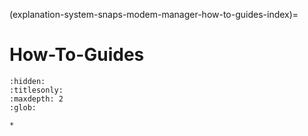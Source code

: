 (explanation-system-snaps-modem-manager-how-to-guides-index)=
# How-To-Guides

```{toctree}
:hidden:
:titlesonly:
:maxdepth: 2
:glob:

*
